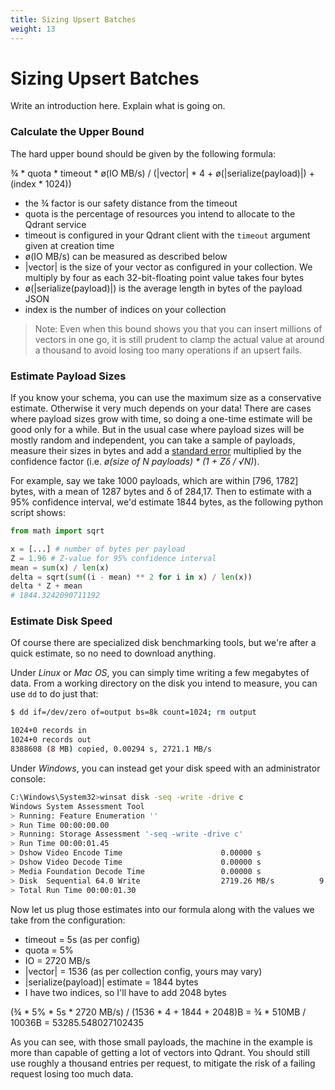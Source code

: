 ```yaml
---
title: Sizing Upsert Batches
weight: 13
---
```


# Sizing Upsert Batches

Write an introduction here. Explain what is going on. 

### Calculate the Upper Bound

The hard upper bound should be given by the following formula:

¾ * quota * timeout * ø(IO MB/s) / (|vector| * 4 + ø(|serialize(payload)|) + (index * 1024))

* the ¾ factor is our safety distance from the timeout
* quota is the percentage of resources you intend to allocate to the Qdrant service
* timeout is configured in your Qdrant client with the `timeout` argument given at creation time
* ø(IO MB/s) can be measured as described below
* |vector| is the size of your vector as configured in your collection. We multiply by four as each 32-bit-floating point value takes four bytes
* ø(|serialize(payload)|) is the average length in bytes of the payload JSON
* index is the number of indices on your collection

> Note: Even when this bound shows you that you can insert millions of vectors in one go, it is still prudent to clamp the actual value at around a thousand to avoid losing too many operations if an upsert fails.

### Estimate Payload Sizes

If you know your schema, you can use the maximum size as a conservative estimate. Otherwise it very much depends on your data! There are cases where payload sizes grow with time, so doing a one-time estimate will be good only for a while. But in the usual case where payload sizes will be mostly random and independent, you can take a sample of payloads, measure their sizes in bytes and add a [standard error](https://en.wikipedia.org/wiki/Sample_size_determination#Estimation_of_a_mean) multiplied by the confidence factor (i.e. *ø(size of N payloads) \* (1 + Zδ / √N)*).

For example, say we take 1000 payloads, which are within \[796, 1782\] bytes, with a mean of 1287 bytes and δ of 284,17. Then to estimate with a 95% confidence interval, we'd estimate 1844 bytes, as the following python script shows:

```python
from math import sqrt

x = [...] # number of bytes per payload
Z = 1.96 # Z-value for 95% confidence interval
mean = sum(x) / len(x)
delta = sqrt(sum((i - mean) ** 2 for i in x) / len(x))
delta * Z + mean
# 1844.3242090711192
```

### Estimate Disk Speed

Of course there are specialized disk benchmarking tools, but we're after a quick estimate, so no need to download anything.

Under *Linux* or *Mac OS*, you can simply time writing a few megabytes of data. From a working directory on the disk you intend to measure, you can use `dd` to do just that:

```bash
$ dd if=/dev/zero of=output bs=8k count=1024; rm output

1024+0 records in
1024+0 records out
8388608 (8 MB) copied, 0.00294 s, 2721.1 MB/s
```

Under *Windows*, you can instead get your disk speed with an administrator console:

```bash
C:\Windows\System32>winsat disk -seq -write -drive c
Windows System Assessment Tool
> Running: Feature Enumeration ''
> Run Time 00:00:00.00
> Running: Storage Assessment '-seq -write -drive c'
> Run Time 00:00:01.45
> Dshow Video Encode Time                      0.00000 s
> Dshow Video Decode Time                      0.00000 s
> Media Foundation Decode Time                 0.00000 s
> Disk  Sequential 64.0 Write                  2719.26 MB/s          9.2
> Total Run Time 00:00:01.30
```

Now let us plug those estimates into our formula along with the values we take from the configuration:

* timeout = 5s (as per config)
* quota = 5%
* IO = 2720 MB/s
* |vector| = 1536 (as per collection config, yours may vary)
* |serialize(payload)| estimate = 1844 bytes
* I have two indices, so I'll have to add 2048 bytes

(¾ * 5% * 5s * 2720 MB/s) / (1536 * 4 + 1844 + 2048)B = ¾ * 510MB / 10036B = 53285.548027102435

As you can see, with those small payloads, the machine in the example is more than capable of getting a lot of vectors into Qdrant. You should still use roughly a thousand entries per request, to mitigate the risk of a failing request losing too much data.
